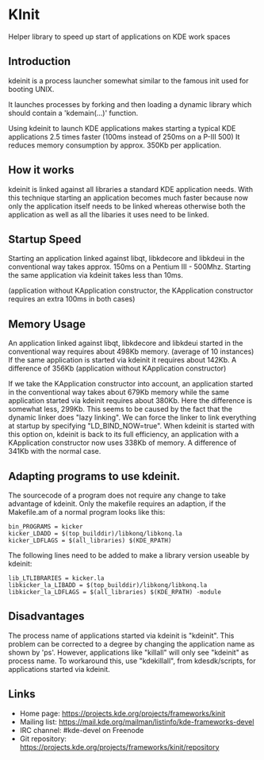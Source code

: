 # KInit

Helper library to speed up start of applications on KDE work spaces

## Introduction

kdeinit is a process launcher somewhat similar to the
famous init used for booting UNIX.

It launches processes by forking and then loading a
dynamic library which should contain a 'kdemain(...)'
function.

Using kdeinit to launch KDE applications makes starting
a typical KDE applications 2.5 times faster (100ms
instead of 250ms on a P-III 500) It reduces memory
consumption by approx. 350Kb per application.


## How it works

kdeinit is linked against all libraries a standard KDE
application needs. With this technique starting an
application becomes much faster because now only
the application itself needs to be linked whereas
otherwise both the application as well as all the libaries
it uses need to be linked.


## Startup Speed

Starting an application linked against libqt, libkdecore and libkdeui
in the conventional way takes approx. 150ms on a Pentium III - 500Mhz.
Starting the same application via kdeinit takes less than 10ms.

(application without KApplication constructor, the KApplication
constructor requires an extra 100ms in both cases)


## Memory Usage

An application linked against libqt, libkdecore and libkdeui started
in the conventional way requires about 498Kb memory.
(average of 10 instances) If the same application is started via
kdeinit it requires about 142Kb. A difference of 356Kb (application
without KApplication constructor)

If we take the KApplication constructor into account, an application
started in the conventional way takes about 679Kb memory while the same
application started via kdeinit requires about 380Kb. Here the difference
is somewhat less, 299Kb. This seems to be caused by the fact that the
dynamic linker does "lazy linking". We can force the linker to link
everything at startup by specifying "LD\_BIND\_NOW=true". When kdeinit is
started with this option on, kdeinit is back to its full efficiency, an
application with a KApplication constructor now uses 338Kb of memory.
A difference of 341Kb with the normal case.


## Adapting programs to use kdeinit.

The sourcecode of a program does not require any change to take advantage
of kdeinit. Only the makefile requires an adaption, if the Makefile.am of
a normal program looks like this:

    bin_PROGRAMS = kicker
    kicker_LDADD = $(top_builddir)/libkonq/libkonq.la
    kicker_LDFLAGS = $(all_libraries) $(KDE_RPATH)

The following lines need to be added to make a library version useable
by kdeinit:

    lib_LTLIBRARIES = kicker.la
    libkicker_la_LIBADD = $(top_builddir)/libkonq/libkonq.la
    libkicker_la_LDFLAGS = $(all_libraries) $(KDE_RPATH) -module


## Disadvantages

The process name of applications started via kdeinit is "kdeinit". This problem
can be corrected to a degree by changing the application name as shown
by 'ps'. However, applications like "killall" will only see "kdeinit" as
process name. To workaround this, use "kdekillall", from kdesdk/scripts,
for applications started via kdeinit.


## Links

- Home page: <https://projects.kde.org/projects/frameworks/kinit>
- Mailing list: <https://mail.kde.org/mailman/listinfo/kde-frameworks-devel>
- IRC channel: #kde-devel on Freenode
- Git repository: <https://projects.kde.org/projects/frameworks/kinit/repository>
